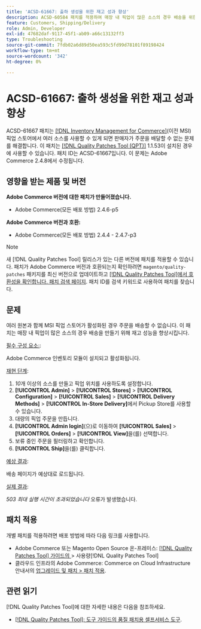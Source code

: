 ```yaml
---
title: 'ACSD-61667: 출하 생성을 위한 재고 성과 향상'
description: ACSD-60584 패치를 적용하여 매장 내 픽업이 많은 소스의 경우 배송을 위한 재고 성능을 향상시킬 수 있습니다.
feature: Customers, Shipping/Delivery
role: Admin, Developer
exl-id: 47682daf-9117-45f1-ab09-a66c13132ff3
type: Troubleshooting
source-git-commit: 7fdb02a6d89d50ea593c5fd99d78101f89198424
workflow-type: tm+mt
source-wordcount: '342'
ht-degree: 0%

---
```


# ACSD-61667: 출하 생성을 위한 재고 성과 향상

ACSD-61667 패치는 [[!DNL Inventory Management for Commerce]](https://experienceleague.adobe.com/en/docs/commerce-admin/inventory/introduction)&#x200B;(이전 MSI) 픽업 스토어에서 여러 소스를 사용할 수 있게 되면 판매자가 주문을 배달할 수 없는 문제를 해결합니다. 이 패치는 [[!DNL Quality Patches Tool (QPT)]](/help/tools/quality-patches-tool/quality-patches-tool-to-self-serve-quality-patches.md) 1.1.53이 설치된 경우에 사용할 수 있습니다. 패치 ID는 ACSD-61667입니다. 이 문제는 Adobe Commerce 2.4.8에서 수정됩니다.

## 영향을 받는 제품 및 버전

**Adobe Commerce 버전에 대한 패치가 만들어졌습니다.**

* Adobe Commerce(모든 배포 방법) 2.4.6-p5

**Adobe Commerce 버전과 호환:**

* Adobe Commerce(모든 배포 방법) 2.4.4 - 2.4.7-p3

>[!NOTE]
>
>새 [!DNL Quality Patches Tool] 릴리스가 있는 다른 버전에 패치를 적용할 수 있습니다. 패치가 Adobe Commerce 버전과 호환되는지 확인하려면 `magento/quality-patches` 패키지를 최신 버전으로 업데이트하고 [[!DNL Quality Patches Tool]에서 호환성을 확인합니다. 패치 검색 페이지](https://experienceleague.adobe.com/tools/commerce-quality-patches/index.html). 패치 ID를 검색 키워드로 사용하여 패치를 찾습니다.

## 문제

여러 원본과 함께 MSI 픽업 스토어가 활성화된 경우 주문을 배송할 수 없습니다. 이 패치는 매장 내 픽업이 많은 소스의 경우 배송을 만들기 위해 재고 성능을 향상시킵니다.

<u>필수 구성 요소:</u>:

Adobe Commerce 인벤토리 모듈이 설치되고 활성화됩니다.

<u>재현 단계</u>:

1. *10*&#x200B;개 이상의 소스를 만들고 픽업 위치를 사용하도록 설정합니다.
1. **[!UICONTROL Admin]** > **[!UICONTROL Stores]** > **[!UICONTROL Configuration]** > **[!UICONTROL Sales]** > **[!UICONTROL Delivery Methods]** > **[!UICONTROL In-Store Delivery]**&#x200B;에서 Pickup Store를 사용할 수 있습니다.
1. 대량의 픽업 주문을 만듭니다.
1. **[!UICONTROL Admin login]**(으)로 이동하여 **[!UICONTROL Sales]** > **[!UICONTROL Orders]** > **[!UICONTROL View]**&#x200B;을(를) 선택합니다.
1. 보류 중인 주문을 필터링하고 확인합니다.
1. **[!UICONTROL Ship]**&#x200B;을(를) 클릭합니다.

<u>예상 결과</u>:

배송 페이지가 예상대로 로드됩니다.

<u>실제 결과</u>:

*503 최대 실행 시간이 초과되었습니다* 오류가 발생했습니다.

## 패치 적용

개별 패치를 적용하려면 배포 방법에 따라 다음 링크를 사용합니다.

* Adobe Commerce 또는 Magento Open Source 온-프레미스: [[!DNL Quality Patches Tool]  가이드의 ](/help/tools/quality-patches-tool/usage.md)> 사용량[!DNL Quality Patches Tool]
* 클라우드 인프라의 Adobe Commerce: Commerce on Cloud Infrastructure 안내서의 [업그레이드 및 패치 > 패치 적용](https://experienceleague.adobe.com/docs/commerce-cloud-service/user-guide/develop/upgrade/apply-patches.html).

## 관련 읽기

[!DNL Quality Patches Tool]에 대한 자세한 내용은 다음을 참조하세요.

* [[!DNL Quality Patches Tool]: 도구 가이드의 품질 패치용 셀프서비스 도구](/help/tools/quality-patches-tool/quality-patches-tool-to-self-serve-quality-patches.md).
